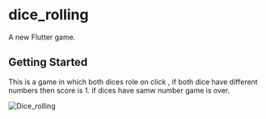 # dice_rolling

A new Flutter game.

## Getting Started

This is a game in which both dices role on click , if both dice have different numbers then score is 1.
if dices have samw number game is over.


![Dice_rolling](https://user-images.githubusercontent.com/56849235/100525514-506aa380-3176-11eb-9593-58ae7eb0746c.png)
